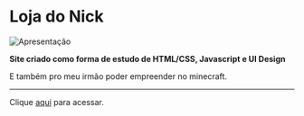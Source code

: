 # Loja do Nick

![Apresentação](apresentacao-lojadonick.gif)

**Site criado como forma de estudo de HTML/CSS, Javascript e UI Design**

E também pro meu irmão poder empreender no minecraft.

---

Clique [aqui](https://lojadonick.vercel.app/) para acessar.

